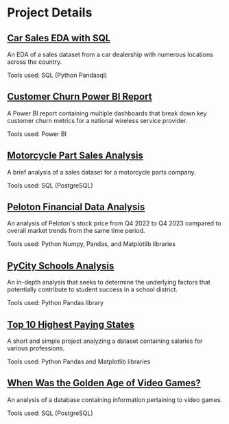 # Project Details

## [Car Sales EDA with SQL](https://github.com/thomascowart/Portfolio_Projects/blob/main/CarSalesEDA.ipynb)
An EDA of a sales dataset from a car dealership with numerous locations across the country.

Tools used: SQL (Python Pandasql)

## [Customer Churn Power BI Report](https://app.powerbi.com/view?r=eyJrIjoiMTlkOTQ3MmYtMTQ2ZS00NmUyLTgzZTUtMTEyOTVhZDVhMGZjIiwidCI6Ijc2YTZhZmY0LWEwNDYtNGUxZS04Nzk3LTFiMjhiM2Y1YmRiOSIsImMiOjZ9)
A Power BI report containing multiple dashboards that break down key customer churn metrics for a national wireless service provider.

Tools used: Power BI

## [Motorcycle Part Sales Analysis](https://github.com/thomascowart/Portfolio_Projects/blob/main/MotorcyclePartSales.ipynb)
A brief analysis of a sales dataset for a motorcycle parts company.

Tools used: SQL (PostgreSQL)

## [Peloton Financial Data Analysis](https://github.com/thomascowart/Portfolio_Projects/blob/main/PelotonFinancialDataAnalysis.ipynb)
An analysis of Peloton's stock price from Q4 2022 to Q4 2023 compared to overall market trends from the same time period.

Tools used: Python Numpy, Pandas, and Matplotlib libraries

## [PyCity Schools Analysis](https://github.com/thomascowart/Portfolio_Projects/blob/main/PyCitySchoolsAnalysis.ipynb)
An in-depth analysis that seeks to determine the underlying factors that potentially contribute to student success in a school district.

Tools used: Python Pandas library

## [Top 10 Highest Paying States](https://github.com/thomascowart/Portfolio_Projects/blob/main/Top10HighestPayingStates.ipynb)
A short and simple project analyzing a dataset containing salaries for various professions.

Tools used: Python Pandas and Matplotlib libraries

## [When Was the Golden Age of Video Games?](https://github.com/thomascowart/Portfolio_Projects/blob/main/GoldenAgeofVideoGames.ipynb)
An analysis of a database containing information pertaining to video games.

Tools used: SQL (PostgreSQL)
